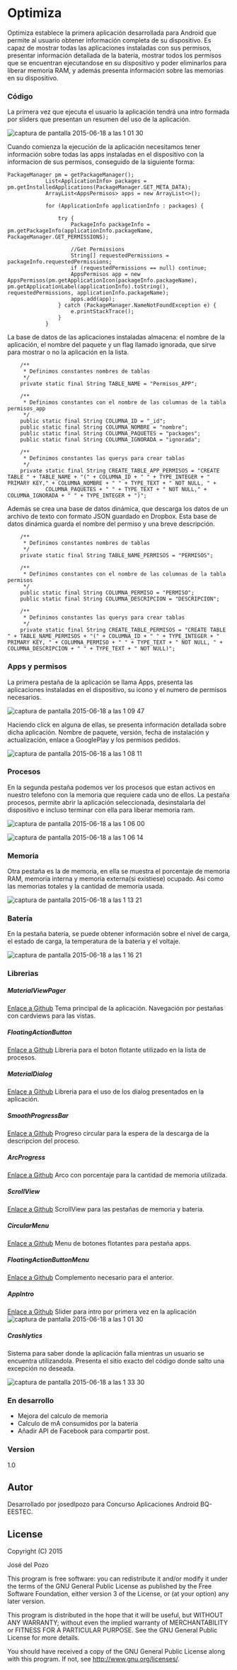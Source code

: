 # Optimiza
Optimiza establece la primera aplicación desarrollada para Android que permite al usuario obtener información completa de su dispositivo. Es capaz de mostrar todas las aplicaciones instaladas con sus permisos, presentar información detallada de la batería, mostrar todos los permisos que se encuentran ejecutandose en su dispositivo y poder eliminarlos para liberar memoria RAM, y además presenta información sobre las memorias en su dispositivo.

### Código
La primera vez que ejecuta el usuario la aplicación tendrá una intro formada por sliders que presentan un resumen del uso de la aplicación.

![captura de pantalla 2015-06-18 a las 1 01 30](https://cloud.githubusercontent.com/assets/6495659/8220632/a3683928-1555-11e5-9c89-b416f98db505.png)


Cuando comienza la ejecución de la aplicación necesitamos tener información sobre todas las apps instaladas en el dispositivo con la informacion de sus permisos, conseguido de la siguiente forma:

```
PackageManager pm = getPackageManager();
            List<ApplicationInfo> packages = pm.getInstalledApplications(PackageManager.GET_META_DATA);
            ArrayList<AppsPermisos> apps = new ArrayList<>();

            for (ApplicationInfo applicationInfo : packages) {

                try {
                    PackageInfo packageInfo = pm.getPackageInfo(applicationInfo.packageName, PackageManager.GET_PERMISSIONS);

                    //Get Permissions
                    String[] requestedPermissions = packageInfo.requestedPermissions;
                    if (requestedPermissions == null) continue;
                    AppsPermisos app = new AppsPermisos(pm.getApplicationIcon(packageInfo.packageName), pm.getApplicationLabel(applicationInfo).toString(), requestedPermissions, applicationInfo.packageName);
                    apps.add(app);
                } catch (PackageManager.NameNotFoundException e) {
                    e.printStackTrace();
                }
            }
```

La base de datos de las aplicaciones instaladas almacena: el nombre de la aplicación, el nombre del paquete y un flag llamado ignorada, que sirve para mostrar o no la aplicación en la lista.

```
    /**
     * Definimos constantes nombres de tablas
     */
    private static final String TABLE_NAME = "Permisos_APP";
    
    /**
     * Definimos constantes con el nombre de las columnas de la tabla permisos_app
     */
    public static final String COLUMNA_ID = "_id";
    public static final String COLUMNA_NOMBRE = "nombre";
    public static final String COLUMNA_PAQUETES = "packages";
    public static final String COLUMNA_IGNORADA = "ignorada";
    
    /**
     * Definimos constantes las querys para crear tablas
     */
    private static final String CREATE_TABLE_APP_PERMISOS = "CREATE TABLE " + TABLE_NAME + "(" + COLUMNA_ID + " " + TYPE_INTEGER + " PRIMARY KEY," + COLUMNA_NOMBRE + " " + TYPE_TEXT + " NOT NULL, " +
            COLUMNA_PAQUETES + " " + TYPE_TEXT + " NOT NULL," + COLUMNA_IGNORADA + " " + TYPE_INTEGER + ")";
```
            
Además se crea una base de datos dinámica, que descarga los datos de un archivo de texto con formato JSON guardado en Dropbox. Esta base de datos dinámica guarda el nombre del permiso y una breve descripción.


```
    /**
     * Definimos constantes nombres de tablas
     */
    private static final String TABLE_NAME_PERMISOS = "PERMISOS";
    
    /**
     * Definimos constantes con el nombre de las columnas de la tabla permisos
     */
    public static final String COLUMNA_PERMISO = "PERMISO";
    public static final String COLUMNA_DESCRIPCION = "DESCRIPCION";
    
    /**
     * Definimos constantes las querys para crear tablas
     */
    private static final String CREATE_TABLE_PERMISOS = "CREATE TABLE " + TABLE_NAME_PERMISOS + "(" + COLUMNA_ID + " " + TYPE_INTEGER + " PRIMARY KEY, " + COLUMNA_PERMISO + " " + TYPE_TEXT + " NOT NULL, " + COLUMNA_DESCRIPCION + " " + TYPE_TEXT + " NOT NULL)";
```

### Apps y permisos

La primera pestaña de la aplicación se llama Apps, presenta las aplicaciones instaladas en el dispositivo, su icono y el numero de permisos necesarios.

![captura de pantalla 2015-06-18 a las 1 09 47](https://cloud.githubusercontent.com/assets/6495659/8220740/bd75be2a-1556-11e5-9f48-0b159ebd13c2.png)

Haciendo click en alguna de ellas, se presenta información detallada sobre dicha aplicación. Nombre de paquete, versión, fecha de instalación y actualización, enlace a GooglePlay y los permisos pedidos.

![captura de pantalla 2015-06-18 a las 1 08 11](https://cloud.githubusercontent.com/assets/6495659/8220721/886df652-1556-11e5-85e1-4a3405c97c10.png)

### Procesos

En la segunda pestaña podemos ver los procesos que estan activos en nuestro telefono con la memoria que requiere cada uno de ellos. La pestaña procesos, permite abrir la aplicación seleccionada, desinstalarla del dispositivo e incluso terminar con ella para liberar memoria ram.

![captura de pantalla 2015-06-18 a las 1 06 00](https://cloud.githubusercontent.com/assets/6495659/8220690/4155c6d2-1556-11e5-83fe-485b6ec6c951.png)


![captura de pantalla 2015-06-18 a las 1 06 14](https://cloud.githubusercontent.com/assets/6495659/8220691/416c0c80-1556-11e5-999d-1f4b73448904.png)

### Memoria

Otra pestaña es la de memoria, en ella se muestra el porcentaje de memoria RAM, memoria interna y memoria externa(si existiese) ocupado. Asi como las memorias totales y la cantidad de memoria usada.

![captura de pantalla 2015-06-18 a las 1 13 21](https://cloud.githubusercontent.com/assets/6495659/8220784/40713f0c-1557-11e5-924a-b70167265296.png)

### Batería

En la pestaña batería, se puede obtener información sobre el nivel de carga, el estado de carga, la temperatura de la bateria y el voltaje.

![captura de pantalla 2015-06-18 a las 1 16 21](https://cloud.githubusercontent.com/assets/6495659/8220823/a940a4a0-1557-11e5-8028-ea0aeaa702f4.png)

### Librerias

##### MaterialViewPager

[Enlace a Github](https://github.com/florent37/MaterialViewPager)
Tema principal de la aplicación. Navegación por pestañas con cardviews para las vistas.

##### FloatingActionButton
[Enlace a Github](https://github.com/makovkastar/FloatingActionButton)
Libreria para el boton flotante utilizado en la lista de procesos.

##### MaterialDialog
[Enlace a Github](https://github.com/drakeet/MaterialDialog) Libreria para el uso de los dialog presentados en la aplicación.

##### SmoothProgressBar
[Enlace a Github](https://github.com/castorflex/SmoothProgressBar) Progreso circular para la espera de la descarga de la descripcion del proceso.

##### ArcProgress
[Enlace a Github](https://github.com/lzyzsd/CircleProgress) Arco con porcentaje para la cantidad de memoria utilizada.

##### ScrollView
[Enlace a Github](https://github.com/ksoichiro/Android-ObservableScrollView) ScrollView para las pestañas de memoria y bateria.

##### CircularMenu
[Enlace a Github](https://github.com/oguzbilgener/CircularFloatingActionMenu) Menu de botones flotantes para pestaña apps.

##### FloatingActionButtonMenu
[Enlace a Github](https://github.com/Clans/FloatingActionButton) Complemento necesario para el anterior.

##### AppIntro
[Enlace a Github](https://github.com/PaoloRotolo/AppIntro) Slider para intro por primera vez en la aplicación
![captura de pantalla 2015-06-18 a las 1 01 30](https://cloud.githubusercontent.com/assets/6495659/8220632/a3683928-1555-11e5-9c89-b416f98db505.png)

##### Crashlytics
Sistema para saber donde la aplicación falla mientras un usuario se encuentra utilizandola. Presenta el sitio exacto del código donde salto una excepción no deseada. 

![captura de pantalla 2015-06-18 a las 1 33 30](https://cloud.githubusercontent.com/assets/6495659/8221042/1101680c-155a-11e5-9415-e39240399094.png)

### En desarrollo

- Mejora del calculo de memoria
- Calculo de mA consumidos por la bateria 
- Añadir API de Facebook para compartir post.

### Version
1.0

## Autor

Desarrollado por josedlpozo para Concurso Aplicaciones Android BQ-EESTEC.

## License 

Copyright (C) 2015  

José del Pozo 

This program is free software: you can redistribute it and/or modify
it under the terms of the GNU General Public License as published by
the Free Software Foundation, either version 3 of the License, or
(at your option) any later version.

This program is distributed in the hope that it will be useful,
but WITHOUT ANY WARRANTY; without even the implied warranty of
MERCHANTABILITY or FITNESS FOR A PARTICULAR PURPOSE.  See the
GNU General Public License for more details.

You should have received a copy of the GNU General Public License
along with this program.  If not, see <http://www.gnu.org/licenses/>.
